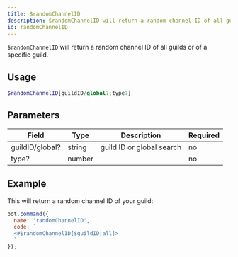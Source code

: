 ```yaml
---
title: $randomChannelID 
description: $randomChannelID will return a random channel ID of all guilds or of a specific guild.
id: randomChannelID
---
```


`$randomChannelID` will return a random channel ID of all guilds or of a specific guild.

## Usage

```php
$randomChannelID[guildID/global?;type?]
```

## Parameters 


| Field           | Type   | Description               | Required |
| --------------- | ------ | ------------------------- | -------- |
| guildID/global? | string | guild ID or global search | no       |
| type?           | number |                           | no       |


## Example

This will return a random channel ID of your guild:

```javascript
bot.command({
  name: 'randomChannelID',
  code: `
  <#$randomChannelID[$guildID;all]>
  `
});
```

